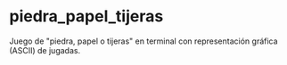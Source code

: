 # piedra_papel_tijeras
Juego de "piedra, papel o tijeras" en terminal con representación gráfica (ASCII) de jugadas.
